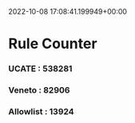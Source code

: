 2022-10-08 17:08:41.199949+00:00
# Rule Counter 
 ### UCATE : 538281

 ### Veneto : 82906

 ### Allowlist : 13924
